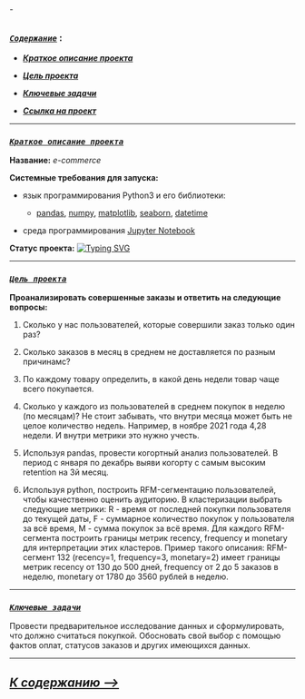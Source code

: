 ###### -

### [***`Coдержание`***](#-) :<br>

 - [***Краткое описание проекта***](#Краткое-описание-проекта)
 

 - [***Цель проекта***](#Цель-проекта)
 
  
 - [***Ключевые задачи***](#Ключевые-задачи)
 

 - [***Ссылка на проект***](https://github.com/IvanoVladimir/karpov_courses/blob/main/Interim_Project/E_com%20.ipynb 'Ссылка на проект')

---

### [***`Краткое описание проекта`***](#-)<br>


**Название:** *e-commerce*

**Системные требования для запуска:**

 * язык программирования Python3 и его библиотеки:

    + [pandas](https://pandas.pydata.org/), [numpy](https://numpy.org/), [matplotlib](https://matplotlib.org/), [seaborn](https://seaborn.pydata.org/), [datetime](https://docs.python.org/3/library/datetime.html)

* среда программирования [Jupyter Notebook](https://jupyter.org/)

**Статус проекта:**  [![Typing SVG](https://readme-typing-svg.demolab.com?font=Fira+Code&weight=150&size=13&duration=2000&pause=2000&color=00FF8E&background=045BFF00&vCenter=true&width=100&height=10&lines=%D0%97%D0%B0%D0%B2%D0%B5%D1%80%D1%88%D1%91%D0%BD)](https://git.io/typing-svg)

---

### [***`Цель проекта`***](#-)<br>
 
**Проанализировать совершенные заказы и ответить на следующие вопросы:**

1. Сколько у нас пользователей, которые совершили заказ только один раз? 

2. Сколько заказов в месяц в среднем не доставляется по разным причинамс?

3. По каждому товару определить, в какой день недели товар чаще всего покупается.

4. Сколько у каждого из пользователей в среднем покупок в неделю (по месяцам)? Не стоит забывать, что внутри месяца может быть не целое количество недель. Например, в ноябре 2021 года 4,28 недели. И внутри метрики это нужно учесть. 

5. Используя pandas, провести когортный анализ пользователей. В период с января по декабрь выяви когорту с самым высоким retention на 3й месяц.

6. Используя python, построить RFM-сегментацию пользователей, чтобы качественно оценить аудиторию. В кластеризации выбрать следующие метрики: R - время от последней покупки пользователя до текущей даты, F - суммарное количество покупок у пользователя за всё время, M - сумма покупок за всё время. Для каждого RFM-сегмента построить границы метрик recency, frequency и monetary для интерпретации этих кластеров. Пример такого описания: RFM-сегмент 132 (recency=1, frequency=3, monetary=2) имеет границы метрик recency от 130 до 500 дней, frequency от 2 до 5 заказов в неделю, monetary от 1780 до 3560 рублей в неделю.

---

### [***`Ключевые задачи`***](#-)<br>
 
Провести предварительное исследование данных и сформулировать, что должно считаться покупкой. Обосновать свой выбор с помощью фактов оплат, статусов заказов и других имеющихся данных.

---

## [***К содержанию -->***](#-)<br>
